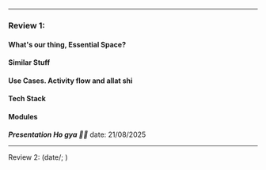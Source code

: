 

---

### **Review 1:**
#### What's our thing, Essential Space?

#### Similar Stuff

#### Use Cases. Activity flow and allat shi

#### Tech Stack

#### Modules




***Presentation Ho gya  🎉🎉*** 
date: 21/08/2025



---

Review 2: (date/; )
